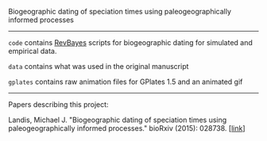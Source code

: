 Biogeographic dating of speciation times using paleogeographically informed processes

-------

`code` contains [RevBayes](github.com/revbayes/revbayes) scripts for biogeographic dating for simulated and empirical data.

`data` contains what was used in the original manuscript

`gplates` contains raw animation files for GPlates 1.5 and an animated gif

-------

Papers describing this project:

Landis, Michael J. "Biogeographic dating of speciation times using paleogeographically informed processes." bioRxiv (2015): 028738. [[link](http://biorxiv.org/content/early/2015/10/08/028738)]

